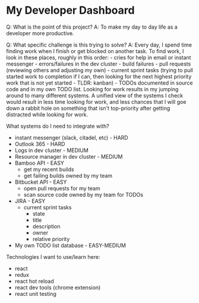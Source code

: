 # My Developer Dashboard

Q: What is the point of this project?
A: To make my day to day life as a developer more productive.

Q: What specific challenge is this trying to solve?
A: Every day, I spend time finding work when I finish or get blocked on another task.
    To find work, I look in these places, roughly in this order:
      - cries for help in email or instant messenger
      - errors/failures in the dev cluster
      - build failures
      - pull requests (reviewing others and adjusting my own)
      - current sprint tasks 
        (trying to pull started work to completion if I can, then looking for
          the next highest priority work that is not yet started - TLDR: kanban)
      - TODOs documented in source code and in my own TODO list.
    Looking for work results in my jumping around to many different systems. A unified
      view of the systems I check would result in less time looking for work, and less
      chances that I will goe down a rabbit hole on something that isn't top-priority
      after getting distracted while looking for work.

What systems do I need to integrate with?
  - instant messenger (slack, citadel, etc) - HARD
  - Outlook 365 - HARD
  - Logs in dev cluster - MEDIUM
  - Resource manager in dev cluster - MEDIUM
  - Bamboo API - EASY
    - get my recent builds
    - get failing builds owned by my team
  - Bitbucket API - EASY
    - open pull requests for my team
    - scan source code owned by my team for TODOs
  - JIRA - EASY
    - current sprint tasks
      - state
      - title
      - description
      - owner
      - relative priority
  - My own TODO list database - EASY-MEDIUM

Technologies I want to use/learn here:
  - react
  - redux
  - react hot reload
  - react dev tools (chrome extension)
  - react unit testing
